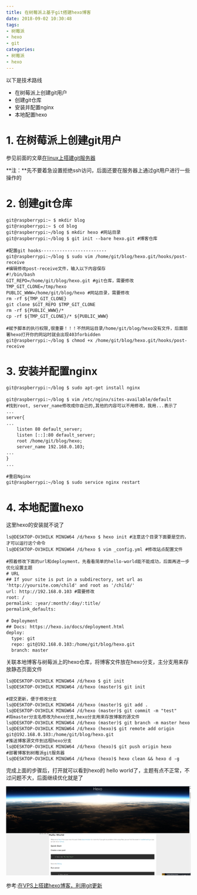 ```yaml
---
title: 在树莓派上基于git搭建hexo博客
date: 2018-09-02 10:30:48
tags:
- 树莓派
- hexo
- git
categories:
- 树莓派
- hexo
---
```


以下是技术路线

- 在树莓派上创建git用户
- 创建git仓库
- 安装并配置nginx
- 本地配置hexo

<!--more-->

# 1. 在树莓派上创建git用户

参见前面的文章[在linux上搭建git服务器](https://ljessons.github.io/2018/08/23/%E5%9C%A8linux%E4%B8%8A%E6%90%AD%E5%BB%BAgit%E6%9C%8D%E5%8A%A1%E5%99%A8/)

**注：**先不要着急设置拒绝ssh访问，后面还要在服务器上通过git用户进行一些操作的

# 2. 创建git仓库

```shell
git@raspberrypi:~ $ mkdir blog
git@raspberrypi:~ $ cd blog
git@raspberrypi:~/blog $ mkdir hexo #网站目录
git@raspberrypi:~/blog $ git init --bare hexo.git #博客仓库

#配置git hooks-------------------------
git@raspberrypi:~/blog $ sudo vim /home/git/blog/hexo.git/hooks/post-receive
#编辑修改post-receive文件，输入以下内容保存
#!/bin/bash
GIT_REPO=/home/git/blog/hexo.git #git仓库，需要修改
TMP_GIT_CLONE=/tmp/hexo
PUBLIC_WWW=/home/git/blog/hexo #网站目录，需要修改
rm -rf ${TMP_GIT_CLONE}
git clone $GIT_REPO $TMP_GIT_CLONE
rm -rf ${PUBLIC_WWW}/*
cp -rf ${TMP_GIT_CLONE}/* ${PUBLIC_WWW}

#赋予脚本的执行权限,很重要！！！不然网站目录/home/git/blog/hexo没有文件，后面部署hexo打开你的网站时就会出现403forbidden
git@raspberrypi:~/blog $ chmod +x /home/git/blog/hexo.git/hooks/post-receive
```

# 3. 安装并配置nginx

```shell
git@raspberrypi:~/blog $ sudo apt-get install nginx

git@raspberrypi:~/blog $ vim /etc/nginx/sites-available/default
#找到root, server_name修改成你自己的,其他的内容可以不用修改，我用...表示了
...
server{
...
	listen 80 default_server;
    listen [::]:80 default_server;
    root /home/git/blog/hexo;
    server_name 192.168.0.103;
...
}
...

#重启Nginx
git@raspberrypi:~/blog $ sudo service nginx restart
```

# 4. 本地配置hexo

这里hexo的安装就不说了

```shell
ls@DESKTOP-OV3HILK MINGW64 /d/hexo $ hexo init #注意这个目录下面要是空的，才可以运行这个命令
ls@DESKTOP-OV3HILK MINGW64 /d/hexo $ vim _config.yml #修改站点配置文件

#照着修改下面的url和deployment，先看看简单的hello-world能不能成功，后面再进一步优化设置主题
# URL
## If your site is put in a subdirectory, set url as 'http://yoursite.com/child' and root as '/child/'
url: http://192.168.0.103 #需要修改
root: /
permalink: :year/:month/:day/:title/
permalink_defaults:

# Deployment
## Docs: https://hexo.io/docs/deployment.html
deploy:
  type: git
  repo: git@192.168.0.103:/home/git/blog/hexo.git 
  branch: master
```

关联本地博客与树莓派上的hexo仓库，将博客文件放在hexo分支，主分支用来存放静态页面文件

```shell
ls@DESKTOP-OV3HILK MINGW64 /d/hexo $ git init
ls@DESKTOP-OV3HILK MINGW64 /d/hexo (master)$ git init

#提交更新，便于修改分支
ls@DESKTOP-OV3HILK MINGW64 /d/hexo (master)$ git add .
ls@DESKTOP-OV3HILK MINGW64 /d/hexo (master)$ git commit -m "test"
#将master分支名修改为hexo分支,hexo分支用来存放博客的源文件
ls@DESKTOP-OV3HILK MINGW64 /d/hexo (master)$ git branch -m master hexo
ls@DESKTOP-OV3HILK MINGW64 /d/hexo (hexo)$ git remote add origin git@192.168.0.103:/home/git/blog/hexo.git
#推送博客源文件到远程hexo分支
ls@DESKTOP-OV3HILK MINGW64 /d/hexo (hexo)$ git push origin hexo
#部署博客到树莓派git服务器
ls@DESKTOP-OV3HILK MINGW64 /d/hexo (hexo)$ hexo clean && hexo d -g
```

完成上面的步骤后，打开就可以看到hexo的 hello world了，主题有点不正常，不过问题不大，后面继续优化就是了

![](在树莓派上基于git搭建hexo博客/20180902113046.png)

参考:[在VPS上搭建hexo博客，利用git更新](https://tiktoking.github.io/2016/01/26/hexo/)